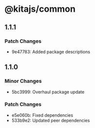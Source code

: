 # @kitajs/common

## 1.1.1

### Patch Changes

- 9e47783: Added package descriptions

## 1.1.0

### Minor Changes

- 5bc3999: Overhaul package update

### Patch Changes

- e5e060b: Fixed dependencies
- 533b9e2: Updated peer dependencies
